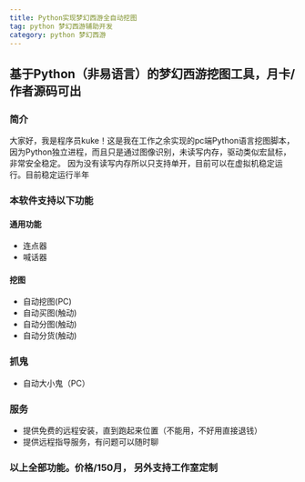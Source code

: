 ```yaml
---
title: Python实现梦幻西游全自动挖图
tag: python 梦幻西游辅助开发
category: python 梦幻西游
---
```

## 基于Python（非易语言）的梦幻西游挖图工具，月卡/作者源码可出

### 简介
大家好，我是程序员kuke！这是我在工作之余实现的pc端Python语言挖图脚本，
因为Python独立进程，而且只是通过图像识别，未读写内存，驱动类似宏鼠标，非常安全稳定。
因为没有读写内存所以只支持单开，目前可以在虚拟机稳定运行。目前稳定运行半年
### 本软件支持以下功能
#### 通用功能
- 连点器
- 喊话器

#### 挖图
- 自动挖图(PC)
- 自动买图(触动)
- 自动分图(触动)
- 自动分货(触动)

### 抓鬼
- 自动大小鬼（PC）

### 服务
- 提供免费的远程安装，直到跑起来位置（不能用，不好用直接退钱）
- 提供远程指导服务，有问题可以随时聊

### 以上全部功能。价格/150月， 另外支持工作室定制




